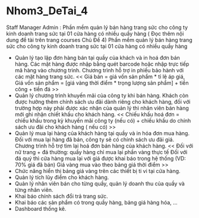 # Nhom3_DeTai_4
Staff Manager Admin : 
Phần mềm quản lý bán hàng trang sức cho công ty kinh doanh trang sức tại 01 cửa hàng có nhiều quầy hàng ( Đọc thêm nội dung đề tài trên trang courses Chủ Đề 4)
Phần mềm quản lý bán hàng trang sức cho công ty kinh doanh trang sức tại 01 cửa hàng có nhiều quầy hàng
 - Quản lý tạo lập đơn hàng bán tại quầy của khách và in hoá đơn bán hàng. Các mặt hàng được nhập bằng quét barcode hoặc nhập trực tiếp mã hàng vào chương trình. Chương trình hỗ trợ in phiếu bảo hành với các mặt hàng trang sức.
               << Giá bán = giá vốn sản phẩm * tỉ lệ áp giá, Giá vốn sản phẩm = [giá vàng thời điểm * trọng lượng sản phẩm] + tiền công + tiền đá >>
 - Quản lý chương trình khuyến mãi của công ty khi bán hàng. Khách còn được hưởng thêm chính sách ưu đãi dành riêng cho khách hàng, đối với trường hợp này phải được xác nhận của quản lý thì nhân viên bán hàng mới ghi nhận chiết khấu cho khách hàng.
               << Chiếu khấu hoá đơn = chiếu khấu trong kỳ khuyến mãi công ty (nếu có) + chiếu khấu do chính sách ưu đãi cho khách hàng ( nếu có) >>
 - Quản lý mua lại hàng của khách hàng tại quầy và in hóa đơn mua hàng. Đối với mua lại hàng đã bán, công ty sẽ có chính sách ưu đãi giá. Chương trình hỗ trợ tìm lại hoá đơn bán hàng của khách hàng.
               << Đối với nữ trang + đá thường: quầy hàng chỉ mua lại phần vàng thực tế
                     Đối với đá quý thì cửa hàng mua lại với giá được khai báo trong hệ thống (VD: 70% giá đã bán)
                     Giá vàng mua vào theo bảng giá thời điểm >>
 - Chức năng hiển thị bảng giá vàng trên các thiết bị ti vi tại cửa hàng.
 - Quản lý tích lũy điểm cho khách hàng.
 - Quản lý nhân viên bán cho từng quầy, quản lý doanh thu của quầy và từng nhân viên.
 - Khai báo chính sách đổi trả trang sức.
 - Khai báo các sản phẩm có trong quầy hàng, bảng giá hàng hóa, ...
 - Dashboard thống kê.
